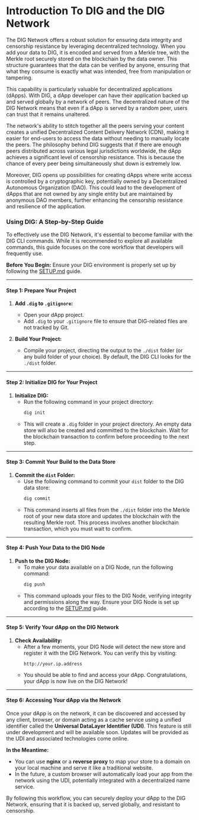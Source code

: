 # Introduction To DIG and the DIG Network

The DIG Network offers a robust solution for ensuring data integrity and censorship resistance by leveraging decentralized technology. When you add your data to DIG, it is encoded and served from a Merkle tree, with the Merkle root securely stored on the blockchain by the data owner. This structure guarantees that the data can be verified by anyone, ensuring that what they consume is exactly what was intended, free from manipulation or tampering.

This capability is particularly valuable for decentralized applications (dApps). With DIG, a dApp developer can have their application backed up and served globally by a network of peers. The decentralized nature of the DIG Network means that even if a dApp is served by a random peer, users can trust that it remains unaltered. 

The network's ability to stitch together all the peers serving your content creates a unified Decentralized Content Delivery Network (CDN), making it easier for end-users to access the data without needing to manually locate the peers. The philosophy behind DIG suggests that if there are enough peers distributed across various legal jurisdictions worldwide, the dApp achieves a significant level of censorship resistance. This is because the chance of every peer being simultaneously shut down is extremely low.

Moreover, DIG opens up possibilities for creating dApps where write access is controlled by a cryptographic key, potentially owned by a Decentralized Autonomous Organization (DAO). This could lead to the development of dApps that are not owned by any single entity but are maintained by anonymous DAO members, further enhancing the censorship resistance and resilience of the application.

### Using DIG: A Step-by-Step Guide

To effectively use the DIG Network, it's essential to become familiar with the DIG CLI commands. While it is recommended to explore all available commands, this guide focuses on the core workflow that developers will frequently use.

**Before You Begin:** Ensure your DIG environment is properly set up by following the [SETUP.md](./SETUP.md) guide.

---

#### Step 1: Prepare Your Project

1. **Add `.dig` to `.gitignore`:**
   - Open your dApp project.
   - Add `.dig` to your `.gitignore` file to ensure that DIG-related files are not tracked by Git.

2. **Build Your Project:**
   - Compile your project, directing the output to the `./dist` folder (or any build folder of your choice). By default, the DIG CLI looks for the `./dist` folder.

---

#### Step 2: Initialize DIG for Your Project

1. **Initialize DIG:**
   - Run the following command in your project directory:
     ```bash
     dig init
     ```
   - This will create a `.dig` folder in your project directory. An empty data store will also be created and committed to the blockchain. Wait for the blockchain transaction to confirm before proceeding to the next step.

---

#### Step 3: Commit Your Build to the Data Store

1. **Commit the `dist` Folder:**
   - Use the following command to commit your `dist` folder to the DIG data store:
     ```bash
     dig commit
     ```
   - This command inserts all files from the `./dist` folder into the Merkle root of your new data store and updates the blockchain with the resulting Merkle root. This process involves another blockchain transaction, which you must wait to confirm.

---

#### Step 4: Push Your Data to the DIG Node

1. **Push to the DIG Node:**
   - To make your data available on a DIG Node, run the following command:
     ```bash
     dig push
     ```
   - This command uploads your files to the DIG Node, verifying integrity and permissions along the way. Ensure your DIG Node is set up according to the [SETUP.md](#) guide.

---

#### Step 5: Verify Your dApp on the DIG Network

1. **Check Availability:**
   - After a few moments, your DIG Node will detect the new store and register it with the DIG Network. You can verify this by visiting:
     ```http
     http://your.ip.address
     ```
   - You should be able to find and access your dApp. Congratulations, your dApp is now live on the DIG Network!

---

#### Step 6: Accessing Your dApp via the Network

Once your dApp is on the network, it can be discovered and accessed by any client, browser, or domain acting as a cache service using a unified identifier called the **Universal DataLayer Identifier (UDI)**. This feature is still under development and will be available soon. Updates will be provided as the UDI and associated technologies come online.

**In the Meantime:**
- You can use **nginx** or a **reverse proxy** to map your store to a domain on your local machine and serve it like a traditional website.
- In the future, a custom browser will automatically load your app from the network using the UDI, potentially integrated with a decentralized name service.

By following this workflow, you can securely deploy your dApp to the DIG Network, ensuring that it is backed up, served globally, and resistant to censorship.
